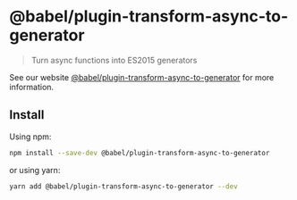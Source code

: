 # @babel/plugin-transform-async-to-generator

> Turn async functions into ES2015 generators

See our
website [@babel/plugin-transform-async-to-generator](https://babeljs.io/docs/babel-plugin-transform-async-to-generator)
for more information.

## Install

Using npm:

```sh
npm install --save-dev @babel/plugin-transform-async-to-generator
```

or using yarn:

```sh
yarn add @babel/plugin-transform-async-to-generator --dev
```
